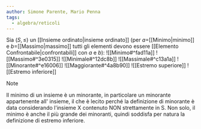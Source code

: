 ```yaml
---
author: Simone Parente, Mario Penna
tags:
  - algebra/reticoli
---
```

Sia $(S, \leq)$ un [[Insieme ordinato|insieme ordinato]] (per $a=$[[Minimo|minimo]] e $b=$[[Massimo|massimo]] tutti gli elementi devono essere [[Elemento Confrontabile|confrontabili]] con $a$ e $b$):
![[Minimo#^fad11a]]
![[Massimo#^3e0315]]
![[Minimale#^12dc8b]]
![[Massimale#^c13a1a]]
![[Minorante#^e16006]]
![[Maggiorante#^4a8b90]]
![[Estremo superiore]]
![[Estremo inferiore]]

>[!note]
Il minimo di un insieme è un minorante, in particolare un minorante appartenente all' insieme, il che è lecito perché la definizione di minorante è data considerando l'insieme X contenuto NON strettamente in S. Non solo, il minimo è anche il più grande dei minoranti, quindi soddisfa per natura la definizione di estremo inferiore.
